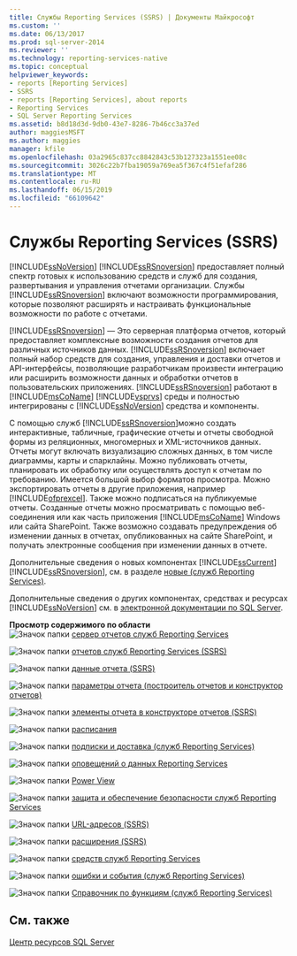 ```yaml
---
title: Службы Reporting Services (SSRS) | Документы Майкрософт
ms.custom: ''
ms.date: 06/13/2017
ms.prod: sql-server-2014
ms.reviewer: ''
ms.technology: reporting-services-native
ms.topic: conceptual
helpviewer_keywords:
- reports [Reporting Services]
- SSRS
- reports [Reporting Services], about reports
- Reporting Services
- SQL Server Reporting Services
ms.assetid: b8d18d3d-9db0-43e7-8286-7b46cc3a37ed
author: maggiesMSFT
ms.author: maggies
manager: kfile
ms.openlocfilehash: 03a2965c837cc8842843c53b127323a1551ee08c
ms.sourcegitcommit: 3026c22b7fba19059a769ea5f367c4f51efaf286
ms.translationtype: MT
ms.contentlocale: ru-RU
ms.lasthandoff: 06/15/2019
ms.locfileid: "66109642"
---
```

# <a name="reporting-services-ssrs"></a>Cлужбы Reporting Services (SSRS)
  [!INCLUDE[ssNoVersion](../includes/ssnoversion-md.md)] [!INCLUDE[ssRSnoversion](../includes/ssrsnoversion-md.md)] предоставляет полный спектр готовых к использованию средств и служб для создания, развертывания и управления отчетами организации. Службы [!INCLUDE[ssRSnoversion](../includes/ssrsnoversion-md.md)] включают возможности программирования, которые позволяют расширять и настраивать функциональные возможности по работе с отчетами.  
  
 [!INCLUDE[ssRSnoversion](../includes/ssrsnoversion-md.md)] — Это серверная платформа отчетов, который предоставляет комплексные возможности создания отчетов для различных источников данных. [!INCLUDE[ssRSnoversion](../includes/ssrsnoversion-md.md)] включает полный набор средств для создания, управления и доставки отчетов и API-интерфейсы, позволяющие разработчикам произвести интеграцию или расширить возможности данных и обработки отчетов в пользовательских приложениях. [!INCLUDE[ssRSnoversion](../includes/ssrsnoversion-md.md)] работают в [!INCLUDE[msCoName](../includes/msconame-md.md)] [!INCLUDE[vsprvs](../includes/vsprvs-md.md)] среды и полностью интегрированы с [!INCLUDE[ssNoVersion](../includes/ssnoversion-md.md)] средства и компоненты.  
  
 С помощью служб [!INCLUDE[ssRSnoversion](../includes/ssrsnoversion-md.md)]можно создать интерактивные, табличные, графические отчеты и отчеты свободной формы из реляционных, многомерных и XML-источников данных. Отчеты могут включать визуализацию сложных данных, в том числе диаграммы, карты и спарклайны. Можно публиковать отчеты, планировать их обработку или осуществлять доступ к отчетам по требованию. Имеется большой выбор форматов просмотра. Можно экспортировать отчеты в другие приложения, например [!INCLUDE[ofprexcel](../includes/ofprexcel-md.md)]. Также можно подписаться на публикуемые отчеты. Созданные отчеты можно просматривать с помощью веб-соединения или как часть приложения [!INCLUDE[msCoName](../includes/msconame-md.md)] Windows или сайта SharePoint. Также возможно создавать предупреждения об изменении данных в отчетах, опубликованных на сайте SharePoint, и получать электронные сообщения при изменении данных в отчете.  
  
 Дополнительные сведения о новых компонентах [!INCLUDE[ssCurrent](../includes/sscurrent-md.md)] [!INCLUDE[ssRSnoversion](../includes/ssrsnoversion-md.md)], см. в разделе [новые &#40;служб Reporting Services&#41;](../../2014/reporting-services/what-s-new-reporting-services.md).  
  
 Дополнительные сведения о других компонентах, средствах и ресурсах [!INCLUDE[ssNoVersion](../includes/ssnoversion-md.md)] см. в [электронной документации по SQL Server](../2014-toc/books-online-for-sql-server-2014.md).  
  
 **Просмотр содержимого по области**  
 ![Значок папки](media/hlp-16folder.gif "значок папки") [сервер отчетов служб Reporting Services](../../2014/reporting-services/reporting-services-report-server.md)  
  
 ![Значок папки](media/hlp-16folder.gif "значок папки") [отчетов служб Reporting Services &#40;SSRS&#41;](reports/reporting-services-reports-ssrs.md)  
  
 ![Значок папки](media/hlp-16folder.gif "значок папки") [данные отчета &#40;SSRS&#41;](report-data/report-data-ssrs.md)  
  
 ![Значок папки](media/hlp-16folder.gif "значок папки") [параметры отчета &#40;построитель отчетов и конструктор отчетов&#41;](report-design/report-parameters-report-builder-and-report-designer.md)  
  
 ![Значок папки](media/hlp-16folder.gif "значок папки") [элементы отчета в конструкторе отчетов &#40;SSRS&#41;](report-design/report-parts-in-report-designer-ssrs.md)  
  
 ![Значок папки](media/hlp-16folder.gif "значок папки") [расписания](subscriptions/schedules.md)  
  
 ![Значок папки](media/hlp-16folder.gif "значок папки") [подписки и доставка &#40;служб Reporting Services&#41;](subscriptions/subscriptions-and-delivery-reporting-services.md)  
  
 ![Значок папки](media/hlp-16folder.gif "значок папки") [оповещений о данных Reporting Services](../ssms/agent/alerts.md)  
  
 ![Значок папки](media/hlp-16folder.gif "значок папки") [Power View](http://office.microsoft.com/excel-help/power-view-explore-visualize-and-present-your-data-HA102835634.aspx)  
  
 ![Значок папки](media/hlp-16folder.gif "значок папки") [защита и обеспечение безопасности служб Reporting Services](security/reporting-services-security-and-protection.md)  
  
 ![Значок папки](media/hlp-16folder.gif "значок папки") [URL-адресов &#40;SSRS&#41;](url-access-ssrs.md)  
  
 ![Значок папки](media/hlp-16folder.gif "значок папки") [расширения &#40;SSRS&#41;](extensions-ssrs.md)  
  
 ![Значок папки](media/hlp-16folder.gif "значок папки") [средств служб Reporting Services](tools/reporting-services-tools.md)  
  
 ![Значок папки](media/hlp-16folder.gif "значок папки") [ошибки и события &#40;служб Reporting Services&#41;](troubleshooting/errors-and-events-reference-reporting-services.md)  
  
 ![Значок папки](media/hlp-16folder.gif "значок папки") [Справочник по функциям &#40;служб Reporting Services&#41;](feature-reference-reporting-services.md)  
  
## <a name="see-also"></a>См. также  
 [Центр ресурсов SQL Server](https://go.microsoft.com/fwlink/?linkID=219676)  
  
  
